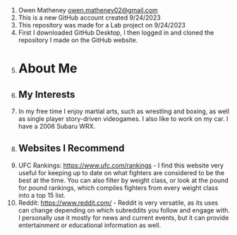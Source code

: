 1. Owen Matheney owen.matheney02@gmail.com
2. This is a new GitHub account created 9/24/2023
3. This repository was made for a Lab project on 9/24/2023
4. First I downloaded GitHub Desktop, I then logged in and cloned the repository I made on the GitHub website.
5. # About Me
6. ## My Interests
7. In my free time I enjoy martial arts, such as wrestling and boxing, as well as single player story-driven videogames. I also like to work on my car. I have a 2006 Subaru WRX.
8. ## Websites I Recommend
9. UFC Rankings: https://www.ufc.com/rankings - I find this website very useful for keeping up to date on what fighters are considered to be the best at the time. You can also filter by weight class, or look at the pound for pound rankings, which compiles fighters from every weight class into a top 15 list.
10. Reddit: https://www.reddit.com/ - Reddit is very versatile, as its uses can change depending on which subreddits you follow and engage with. I personally use it mostly for news and current events, but it can provide entertainment or educational information as well.
